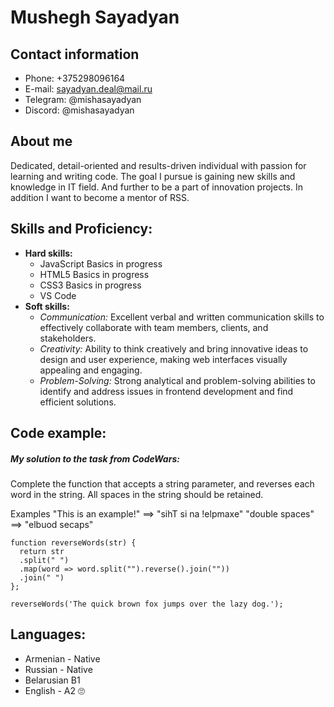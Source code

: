 # Mushegh Sayadyan

## Contact information
- Phone: +375298096164
- E-mail: sayadyan.deal@mail.ru
- Telegram: @mishasayadyan
- Discord: @mishasayadyan

## About me 
 Dedicated, detail-oriented and results-driven individual with passion for learning and writing code. The goal I pursue is gaining new skills and knowledge in IT field. And further to be a part of innovation projects.
In addition I want to become a mentor of RSS.

## Skills and Proficiency:
- __Hard skills:__
  - JavaScript Basics in progress
  - HTML5 Basics in progress
  - CSS3 Basics in progress
  - VS Code
- __Soft skills:__
  - _Communication:_ Excellent verbal and written communication skills to effectively collaborate with team members, clients, and stakeholders.
  - _Creativity:_ Ability to think creatively and bring innovative ideas to design and user experience, making web interfaces visually appealing and engaging.
  - _Problem-Solving:_ Strong analytical and problem-solving abilities to identify and address issues in frontend development and find efficient solutions.

## Code example:
##### My solution to the task from CodeWars:
Complete the function that accepts a string parameter, and reverses each word in the string. All spaces in the string should be retained.

Examples
"This is an example!" ==> "sihT si na !elpmaxe"
"double  spaces"      ==> "elbuod  secaps"

```
function reverseWords(str) {
  return str
  .split(" ")
  .map(word => word.split("").reverse().join(""))
  .join(" ")
};

reverseWords('The quick brown fox jumps over the lazy dog.');
```

## Languages:
- Armenian - Native
- Russian - Native
- Belarusian B1
- English - A2 🙄
